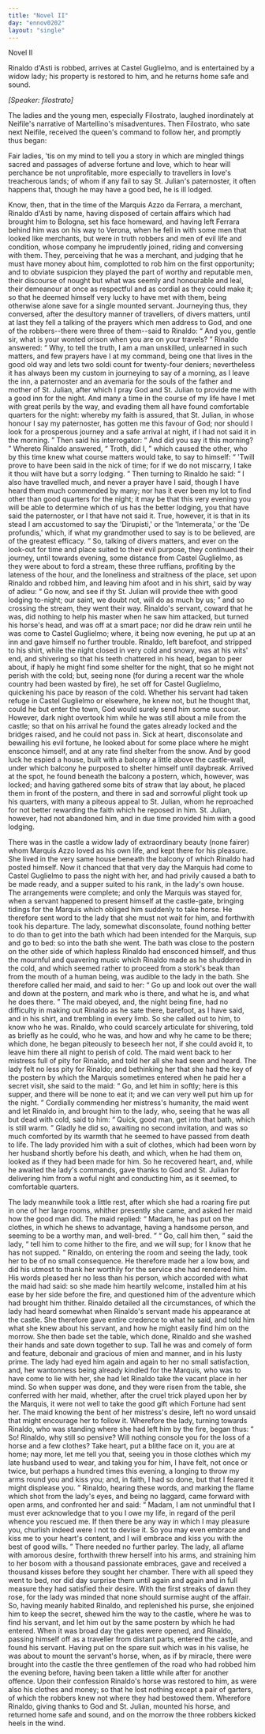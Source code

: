 ```yaml
---
title: "Novel II"
day: "ennov0202"
layout: "single"
---
```

<html>
 <head>
 </head>
 <body>
  <div id="nov0202" type="novella" who="filostrato">
   <head>
    Novel II
   </head>
   <argument>
    <p>
     <milestone id="p02020001"/>
     <!--(i)-->
     Rinaldo d'Asti is robbed, arrives at Castel Guglielmo,
 and is entertained by a widow lady; his property is
 restored to him, and he returns home safe and sound.
     <!--(/i)-->
    </p>
   </argument>
   <p>
    <i>
     [Speaker: filostrato]
    </i>
   </p>
   <div3 type="commentary" who="author">
    <p>
     <milestone id="p02020002"/>
     <!--(sc)-->
     The
     <!--(/sc)-->
     ladies and the young men, especially Filostrato, laughed
	inordinately at Neifile's narrative of Martellino's misadventures.
	Then Filostrato, who sate next Neifile, received the queen's command
	to follow her, and promptly thus began:
    </p>
   </div3>
   <div3 type="commentary" who="filostrato">
    <p>
     <milestone id="p02020003"/>
     Fair ladies, 'tis on my mind to tell you a story in which are
 mingled things sacred and passages of adverse fortune and love,
 which to hear will perchance be not unprofitable, more especially to
 travellers in love's treacherous lands; of whom if any fail to say St.
 Julian's paternoster, it often happens that, though he may have a
 good bed, he is ill lodged.
    </p>
   </div3>
   <p>
    <milestone id="p02020004"/>
    Know, then, that in the time of the Marquis Azzo da Ferrara, a
 merchant, Rinaldo d'Asti by name, having disposed of certain affairs
 which had brought him to Bologna, set his face homeward, and
 having left Ferrara behind him was on his way to Verona, when he
 fell in with some men that looked like merchants, but were in truth
 robbers and men of evil life and condition, whose company he
      imprudently joined, riding and conversing with them.
    <milestone id="p02020005"/>
    They, perceiving
 that he was a merchant, and judging that he must have
 money about him, complotted to rob him on the first opportunity;
 and to obviate suspicion they played the part of worthy and reputable
 men, their discourse of nought but what was seemly and honourable
 and leal, their demeanour at once as respectful and as cordial as they
 could make it; so that he deemed himself very lucky to have met
 with them, being otherwise alone save for a single mounted servant.
    <pb n="74"/>
    <milestone id="p02020006"/>
    Journeying
 thus, they conversed, after the desultory manner of travellers,
 of divers matters, until at last they fell a talking of the prayers which
 men address to God, and one of the robbers--there were three of
 them--said to Rinaldo:
    <q direct="unspecified">
     And you, gentle sir, what is your wonted
 orison when you are on your travels?
    </q>
    <milestone id="p02020007"/>
    Rinaldo answered:
    <q direct="unspecified">
     Why,
 to tell the truth, I am a man unskilled, unlearned in such matters,
 and few prayers have I at my command, being one that lives in the
 good old way and lets two soldi count for twenty-four deniers;
 nevertheless it has always been my custom in journeying to say of a
 morning, as I leave the inn, a paternoster and an avemaria for the
 souls of the father and mother of St. Julian, after which I pray God
 and St. Julian to provide me with a good inn for the night.
     <milestone id="p02020008"/>
     And
 many a time in the course of my life have I met with great perils by
 the way, and evading them all have found comfortable quarters for
 the night: whereby my faith is assured, that St. Julian, in whose
 honour I say my paternoster, has gotten me this favour of God; nor
 should I look for a prosperous journey and a safe arrival at night, if
 I had not said it in the morning.
    </q>
    <milestone id="p02020009"/>
    Then said his interrogator:
    <q direct="unspecified">
     And did you say it this morning?
    </q>
    <milestone id="p02020010"/>
    Whereto Rinaldo answered,
    <q direct="unspecified">
     Troth, did I,
    </q>
    <milestone id="p02020011"/>
    which caused the other, who by this time knew
 what course matters would take, to say to himself:
    <q direct="unspecified">
     'Twill prove
 to have been said in the nick of time; for if we do not miscarry, I
 take it thou wilt have but a sorry lodging.
    </q>
    <milestone id="p02020012"/>
    Then turning to
 Rinaldo he said:
    <q direct="unspecified">
     I also have travelled much, and never a prayer
 have I said, though I have heard them much commended by many;
 nor has it ever been my lot to find other than good quarters for the
 night; it may be that this very evening you will be able to determine
 which of us has the better lodging, you that have said the paternoster,
 or I that have not said it. True, however, it is that in its stead I
 am accustomed to say the 'Dirupisti,' or the 'Intemerata,' or the
 'De profundis,' which, if what my grandmother used to say is to be
 believed, are of the greatest efficacy.
    </q>
    <milestone id="p02020013"/>
    So, talking of divers matters,
 and ever on the look-out for time and place suited to their evil
 purpose, they continued their journey, until towards evening, some
 distance from Castel Guglielmo, as they were about to ford a stream,
 these three ruffians, profiting by the lateness of the hour, and the
 loneliness and straitness of the place, set upon Rinaldo and robbed
 him, and leaving him afoot and in his shirt, said by way of adieu:
    <pb n="75"/>
    <q direct="unspecified">
     Go now, and see if thy St. Julian will provide thee with good
 lodging to-night; our saint, we doubt not, will do as much by us;
    </q>
    and so crossing the stream, they went their way.
    <milestone id="p02020014"/>
    Rinaldo's servant,
 coward that he was, did nothing to help his master when he saw him
 attacked, but turned his horse's head, and was off at a smart pace;
 nor did he draw rein until he was come to Castel Guglielmo; where,
 it being now evening, he put up at an inn and gave himself no
 further trouble.
    <milestone id="p02020015"/>
    Rinaldo, left barefoot, and stripped to his shirt,
 while the night closed in very cold and snowy, was at his wits' end,
 and shivering so that his teeth chattered in his head, began to peer
 about, if haply he might find some shelter for the night, that so
 he might not perish with the cold; but, seeing none (for during a
 recent war the whole country had been wasted by fire), he set off for
 Castel Guglielmo, quickening his pace by reason of the cold.
 Whether his servant had taken refuge in Castel Guglielmo or
 elsewhere, he knew not, but he thought that, could he but enter
 the town, God would surely send him some succour.
    <milestone id="p02020016"/>
    However,
 dark night overtook him while he was still about a mile from the
 castle; so that on his arrival he found the gates already locked and
 the bridges raised, and he could not pass in.
    <milestone id="p02020017"/>
    Sick at heart, disconsolate
 and bewailing his evil fortune, he looked about for some
 place where he might ensconce himself, and at any rate find shelter
 from the snow. And by good luck he espied a house, built with a
 balcony a little above the castle-wall, under which balcony he
 purposed to shelter himself until daybreak. Arrived at the spot, he
 found beneath the balcony a postern, which, however, was locked;
 and having gathered some bits of straw that lay about, he placed
 them in front of the postern, and there in sad and sorrowful plight
 took up his quarters, with many a piteous appeal to St. Julian, whom
 he reproached for not better rewarding the faith which he reposed
 in him.
    <milestone id="p02020018"/>
    St. Julian, however, had not abandoned him, and in due
 time provided him with a good lodging.
   </p>
   <p>
    <milestone id="p02020019"/>
    There was in the castle a widow lady of extraordinary beauty
 (none fairer) whom Marquis Azzo loved as his own life, and kept
 there for his pleasure. She lived in the very same house beneath
 the balcony of which Rinaldo had posted himself.
    <milestone id="p02020020"/>
    Now it chanced
 that that very day the Marquis had come to Castel Guglielmo to
 pass the night with her, and had privily caused a bath to be made
    <pb n="76"/>
    ready, and a supper suited to his rank, in the lady's own house.
 The arrangements were complete; and only the Marquis was stayed
 for, when a servant happened to present himself at the castle-gate,
 bringing tidings for the Marquis which obliged him suddenly to take
 horse. He therefore sent word to the lady that she must not wait
 for him, and forthwith took his departure.
    <milestone id="p02020021"/>
    The lady, somewhat
 disconsolate, found nothing better to do than to get into the bath
 which had been intended for the Marquis, sup and go to bed: so
 into the bath she went.
    <milestone id="p02020022"/>
    The bath was close to the postern on the
 other side of which hapless Rinaldo had ensconced himself, and thus
 the mournful and quavering music which Rinaldo made as he
 shuddered in the cold, and which seemed rather to proceed from a
 stork's beak than from the mouth of a human being, was audible to
 the lady in the bath. She therefore called her maid, and said to
 her:
    <q direct="unspecified">
     Go up and look out over the wall and down at the postern,
 and mark who is there, and what he is, and what he does there.
    </q>
    <milestone id="p02020023"/>
    The maid obeyed, and, the night being fine, had no difficulty in
 making out Rinaldo as he sate there, barefoot, as I have said, and in
 his shirt, and trembling in every limb. So she called out to him,
 to know who he was.
    <milestone id="p02020024"/>
    Rinaldo, who could scarcely articulate for
 shivering, told as briefly as he could, who he was, and how and why
 he came to be there; which done, he began piteously to beseech
 her not, if she could avoid it, to leave him there all night to perish of
 cold.
    <milestone id="p02020025"/>
    The maid went back to her mistress full of pity for Rinaldo,
 and told her all she had seen and heard. The lady felt no less pity
 for Rinaldo; and bethinking her that she had the key of the postern
 by which the Marquis sometimes entered when he paid her a secret
 visit, she said to the maid:
    <q direct="unspecified">
     Go, and let him in softly; here is
 this supper, and there will be none to eat it; and we can very well
 put him up for the night.
    </q>
    <milestone id="p02020026"/>
    Cordially commending her mistress's
 humanity, the maid went and let Rinaldo in, and brought him to the
 lady, who, seeing that he was all but dead with cold, said to him:
    <q direct="unspecified">
     Quick, good man, get into that bath, which is still warm.
    </q>
    <milestone id="p02020027"/>
    Gladly he did so, awaiting no second invitation, and was so much
 comforted by its warmth that he seemed to have passed from death
 to life. The lady provided him with a suit of clothes, which
 had been worn by her husband shortly before his death, and which,
 when he had them on, looked as if they had been made for him. So
    <pb n="77"/>
    he recovered heart, and, while he awaited the lady's commands, gave
 thanks to God and St. Julian for delivering him from a woful night
 and conducting him, as it seemed, to comfortable quarters.
   </p>
   <p>
    <milestone id="p02020028"/>
    The lady meanwhile took a little rest, after which she had a
 roaring fire put in one of her large rooms, whither presently she
 came, and asked her maid how the good man did.
    <milestone id="p02020029"/>
    The maid
 replied:
    <q direct="unspecified">
     Madam, he has put on the clothes, in which he shews
 to advantage, having a handsome person, and seeming to be a worthy
 man, and well-bred.
    </q>
    <milestone id="p02020030"/>
    <q direct="unspecified">
     Go, call him then,
    </q>
    said the lady,
    <q direct="unspecified">
     tell him
 to come hither to the fire, and we will sup; for I know that he has
 not supped.
    </q>
    <milestone id="p02020031"/>
    Rinaldo, on entering the room and seeing the lady,
 took her to be of no small consequence. He therefore made her a
 low bow, and did his utmost to thank her worthily for the service
 she had rendered him.
    <milestone id="p02020032"/>
    His words pleased her no less than his
 person, which accorded with what the maid had said: so she made
 him heartily welcome, installed him at his ease by her side before the
 fire, and questioned him of the adventure which had brought him
 thither. Rinaldo detailed all the circumstances,
    <milestone id="p02020033"/>
    of which the lady
 had heard somewhat when Rinaldo's servant made his appearance at
 the castle. She therefore gave entire credence to what he said, and
 told him what she knew about his servant, and how he might easily
 find him on the morrow.
    <milestone id="p02020034"/>
    She then bade set the table, which done,
 Rinaldo and she washed their hands and sate down together to sup.
    <milestone id="p02020035"/>
    Tall he was and comely of form and feature, debonair and gracious
 of mien and manner, and in his lusty prime. The lady had eyed
 him again and again to her no small satisfaction, and, her wantonness
 being already kindled for the Marquis, who was to have come
 to lie with her, she had let Rinaldo take the vacant place in her
 mind. So when supper was done, and they were risen from the
 table, she conferred with her maid, whether, after the cruel trick
 played upon her by the Marquis, it were not well to take the good
 gift which Fortune had sent her.
    <milestone id="p02020036"/>
    The maid knowing the bent of
 her mistress's desire, left no word unsaid that might encourage her
 to follow it. Wherefore the lady, turning towards Rinaldo, who
 was standing where she had left him by the fire, began thus:
    <milestone id="p02020037"/>
    <q direct="unspecified">
     So!
 Rinaldo, why still so pensive? Will nothing console you for the
 loss of a horse and a few clothes? Take heart, put a blithe face on
 it, you are at home; nay more, let me tell you that, seeing you in
     <pb n="78"/>
     those clothes which my late husband used to wear, and taking you
 for him, I have felt, not once or twice, but perhaps a hundred times
 this evening, a longing to throw my arms round you and kiss you;
 and, in faith, I had so done, but that I feared it might displease you.
    </q>
    <milestone id="p02020038"/>
    Rinaldo, hearing these words, and marking the flame which shot
 from the lady's eyes, and being no laggard, came forward with open
 arms, and confronted her and said:
    <q direct="unspecified">
     Madam, I am not unmindful
 that I must ever acknowledge that to you I owe my life, in regard
 of the peril whence you rescued me. If then there be any way in
 which I may pleasure you, churlish indeed were I not to devise it.
 So you may even embrace and kiss me to your heart's content, and
 I will embrace and kiss you with the best of good wills.
    </q>
    There
 needed no further parley.
    <milestone id="p02020039"/>
    The lady, all aflame with amorous desire,
 forthwith threw herself into his arms, and straining him to her
 bosom with a thousand passionate embraces, gave and received a
 thousand kisses before they sought her chamber. There with all
 speed they went to bed, nor did day surprise them until again and
 again and in full measure they had satisfied their desire.
    <milestone id="p02020040"/>
    With the
 first streaks of dawn they rose, for the lady was minded that none
 should surmise aught of the affair. So, having meanly habited
 Rinaldo, and replenished his purse, she enjoined him to keep the
 secret, shewed him the way to the castle, where he was to find his
 servant, and let him out by the same postern by which he had
 entered.
    <milestone id="p02020041"/>
    When it was broad day the gates were opened, and
 Rinaldo, passing himself off as a traveller from distant parts, entered
 the castle, and found his servant. Having put on the spare suit
 which was in his valise, he was about to mount the servant's horse,
 when, as if by miracle, there were brought into the castle the three
 gentlemen of the road who had robbed him the evening before,
 having been taken a little while after for another offence. Upon
 their confession Rinaldo's horse was restored to him, as were also his
 clothes and money; so that he lost nothing except a pair of garters,
 of which the robbers knew not where they had bestowed them.
    <milestone id="p02020042"/>
    Wherefore Rinaldo, giving thanks to God and St. Julian, mounted
 his horse, and returned home safe and sound, and on the morrow the
 three robbers kicked heels in the wind.
   </p>
  </div>
 </body>
</html>